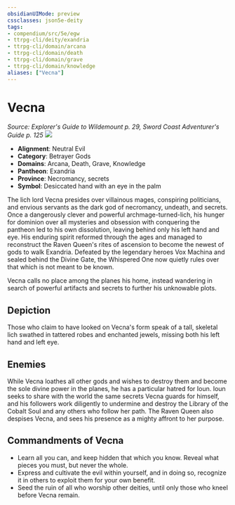 ```yaml
---
obsidianUIMode: preview
cssclasses: json5e-deity
tags:
- compendium/src/5e/egw
- ttrpg-cli/deity/exandria
- ttrpg-cli/domain/arcana
- ttrpg-cli/domain/death
- ttrpg-cli/domain/grave
- ttrpg-cli/domain/knowledge
aliases: ["Vecna"]
---
```

# Vecna
*Source: Explorer's Guide to Wildemount p. 29, Sword Coast Adventurer's Guide p. 125* 
![](/3-Mechanics/CLI/deities/img/egw-symbol-of-vecna.webp#symbol)

- **Alignment**: Neutral Evil
- **Category**: Betrayer Gods
- **Domains**: Arcana, Death, Grave, Knowledge
- **Pantheon**: Exandria
- **Province**: Necromancy, secrets
- **Symbol**: Desiccated hand with an eye in the palm

The lich lord Vecna presides over villainous mages, conspiring politicians, and envious servants as the dark god of necromancy, undeath, and secrets. Once a dangerously clever and powerful archmage-turned-lich, his hunger for dominion over all mysteries and obsession with conquering the pantheon led to his own dissolution, leaving behind only his left hand and eye. His enduring spirit reformed through the ages and managed to reconstruct the Raven Queen's rites of ascension to become the newest of gods to walk Exandria. Defeated by the legendary heroes Vox Machina and sealed behind the Divine Gate, the Whispered One now quietly rules over that which is not meant to be known.

Vecna calls no place among the planes his home, instead wandering in search of powerful artifacts and secrets to further his unknowable plots.

## Depiction

Those who claim to have looked on Vecna's form speak of a tall, skeletal lich swathed in tattered robes and enchanted jewels, missing both his left hand and left eye.

## Enemies

While Vecna loathes all other gods and wishes to destroy them and become the sole divine power in the planes, he has a particular hatred for Ioun. Ioun seeks to share with the world the same secrets Vecna guards for himself, and his followers work diligently to undermine and destroy the Library of the Cobalt Soul and any others who follow her path. The Raven Queen also despises Vecna, and sees his presence as a mighty affront to her purpose.

## Commandments of Vecna

- Learn all you can, and keep hidden that which you know. Reveal what pieces you must, but never the whole.  
- Express and cultivate the evil within yourself, and in doing so, recognize it in others to exploit them for your own benefit.  
- Seed the ruin of all who worship other deities, until only those who kneel before Vecna remain.